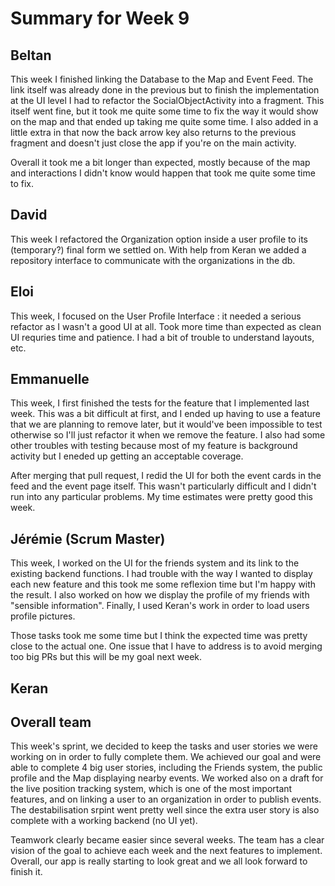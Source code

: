 # Summary for Week 9

## Beltan

This week I finished linking the Database to the Map and Event Feed. The link itself was already done in the previous but to finish the implementation at the UI level I had to refactor the SocialObjectActivity into a fragment. 
This itself went fine, but it took me quite some time to fix the way it would show on the map and that ended up taking me quite some time. I also added in a little extra in that now the back arrow key also returns to the previous fragment
and doesn't just close the app if you're on the main activity.

Overall it took me a bit longer than expected, mostly because of the map and interactions I didn't know would happen that took me quite some time to fix.

## David

This week I refactored the Organization option inside a user profile to its (temporary?) final form we settled on. With help from Keran we added a repository interface to communicate with the organizations in the db. 


## Eloi 
This week, I focused on the User Profile Interface : it needed a serious refactor as I wasn't a good UI at all. Took more time than expected as clean UI requries time and patience. I had a bit of trouble to understand layouts, etc.


## Emmanuelle

This week, I first finished the tests for the feature that I implemented last week. This was a bit difficult at first, and I ended up having to use a feature that we are planning to remove later, but it would've been impossible to test otherwise so I'll just refactor it when we remove the feature. I also had some other troubles with testing because most of my feature is background activity but I eneded up getting an acceptable coverage.

After merging that pull request, I redid the UI for both the event cards in the feed and the event page itself. This wasn't particularly difficult and I didn't run into any particular problems. My time estimates were pretty good this week.



## Jérémie (Scrum Master)

This week, I worked on the UI for the friends system and its link to the existing backend functions. I had trouble with the way I wanted to display each new feature and this took me some reflexion time but I'm happy with the result. I also worked on how we display the profile of my friends with "sensible information". Finally, I used Keran's work in order to load users profile pictures.

Those tasks took me some time but I think the expected time was pretty close to the actual one. One issue that I have to address is to avoid merging too big PRs but this will be my goal next week.

## Keran



## Overall team

This week's sprint, we decided to keep the tasks and user stories we were working on in order to fully complete them. We achieved our goal and were able to complete 4 big user stories, including the Friends system, the public profile and the Map displaying nearby events. We worked also on a draft for the live position tracking system, which is one of the most important features, and on linking a user to an organization in order to publish events. The destabilisation srpint went pretty well since the extra user story is also complete with a working backend (no UI yet).

Teamwork clearly became easier since several weeks. The team has a clear vision of the goal to achieve each week and the next features to implement. Overall, our app is really starting to look great and we all look forward to finish it.
